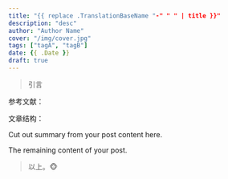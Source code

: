 ```yaml
---
title: "{{ replace .TranslationBaseName "-" " " | title }}"
description: "desc"
author: "Author Name"
cover: "/img/cover.jpg"
tags: ["tagA", "tagB"]
date: {{ .Date }}
draft: true
---
```


> 引言

参考文献：

文章结构：

Cut out summary from your post content here.

<!--more-->

The remaining content of your post.

> 以上。🐵

